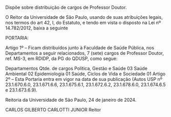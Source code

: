 Dispõe sobre distribuição de cargos de Professor Doutor.

O Reitor da Universidade de São Paulo, usando de suas atribuições legais, nos termos do art 42, I, do Estatuto, e tendo em vista o disposto na Lei nº 14.782/2012, baixa a seguinte

PORTARIA:

Artigo 1º – Ficam distribuídos junto à Faculdade de Saúde Pública, nos Departamentos a seguir relacionados, 7 (sete) cargos de Professor Doutor, ref. MS-3, em RDIDP, da PG do QDUSP, como segue:

Departamentos	Qtde. de cargos
Política, Gestão e Saúde	03
Saúde Ambiental	02
Epidemiologia	01
Saúde, Ciclos de Vida e Sociedade	01
Artigo 2º – Esta Portaria entra em vigor na data de sua publicação (Autos USP nº 23.1.670.6.0, 23.1.671.6.6, 23.1.675.6.1, 23.1.672.6.2, 23.1.678.6.0, 23.1.674.6.5 e 23.1.673.6.9).

Reitoria da Universidade de São Paulo, 24 de janeiro de 2024.

CARLOS GILBERTO CARLOTTI JUNIOR
Reitor